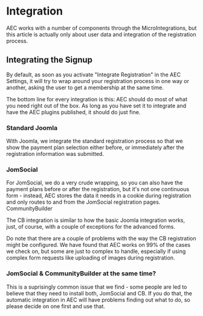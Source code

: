 # Integration

AEC works with a number of components through the MicroIntegrations, but this article is actually only about user data and integration of the registration process.

## Integrating the Signup

By default, as soon as you activate "Integrate Registration" in the AEC Settings, it will try to wrap around your registration process in one way or another, asking the user to get a membership at the same time.

The bottom line for every integration is this: AEC should do most of what you need right out of the box. As long as you have set it to integrate and have the AEC plugins published, it should do just fine.

### Standard Joomla

With Joomla, we integrate the standard registration process so that we show the payment plan selection either before, or immediately after the registration information was submitted.

### JomSocial

For JomSocial, we do a very crude wrapping, so you can also have the payment plans before or after the registration, but it's not one continuous form - instead, AEC stores the data it needs in a cookie during registration and only routes to and from the JomSocial registration pages.
CommunityBuilder

The CB integration is similar to how the basic Joomla integration works, just, of course, with a couple of exceptions for the advanced forms.

Do note that there are a couple of problems with the way the CB registration might be configured. We have found that AEC works on 99% of the cases we check on, but some are just to complex to handle, especially if using complex form requests like uploading of images during registration.

### JomSocial & CommunityBuilder at the same time?

This is a suprisingly common issue that we find - some people are led to believe that they need to install both, JomSocial and CB. If you do that, the automatic integration in AEC will have problems finding out what to do, so please decide on one first and use that.
